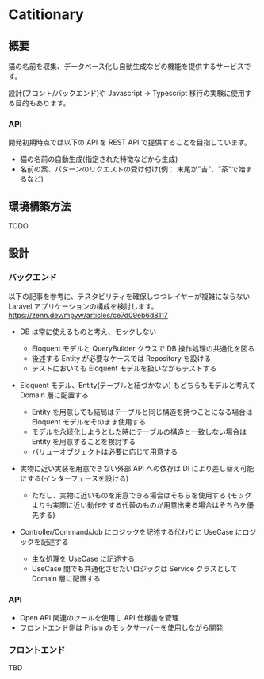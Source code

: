 # Catitionary

## 概要

猫の名前を収集、データベース化し自動生成などの機能を提供するサービスです。

設計(フロント/バックエンド)や Javascript -> Typescript 移行の実験に使用する目的もあります。

### API

開発初期時点では以下の API を REST API で提供することを目指しています。

- 猫の名前の自動生成(指定された特徴などから生成)
- 名前の案、パターンのリクエストの受け付け(例： 末尾が"吉"、"茶"で始まるなど)

## 環境構築方法

TODO

## 設計

### バックエンド

以下の記事を参考に、テスタビリティを確保しつつレイヤーが複雑にならない Laravel アプリケーションの構成を検討します。
https://zenn.dev/mpyw/articles/ce7d09eb6d8117

- DB は常に使えるものと考え、モックしない

  - Eloquent モデルと QueryBuilder クラスで DB 操作処理の共通化を図る
  - 後述する Entity が必要なケースでは Repository を設ける
  - テストにおいても Eloquent モデルを扱いながらテストする

- Eloquent モデル、Entity(テーブルと紐づかない) もどちらもモデルと考えて Domain 層に配置する

  - Entity を用意しても結局はテーブルと同じ構造を持つことになる場合は Eloquent モデルをそのまま使用する
  - モデルを永続化しようとした時にテーブルの構造と一致しない場合は Entity を用意することを検討する
  - バリューオブジェクトは必要に応じて用意する

- 実物に近い実装を用意できない外部 API への依存は DI により差し替え可能にする(インターフェースを設ける)

  - ただし、実物に近いものを用意できる場合はそちらを使用する
    (モックよりも実際に近い動作をする代替のものが用意出来る場合はそちらを優先する)

- Controller/Command/Job にロジックを記述する代わりに UseCase にロジックを記述する

  - 主な処理を UseCase に記述する
  - UseCase 間でも共通化させたいロジックは Service クラスとして Domain 層に配置する

### API

- Open API 関連のツールを使用し API 仕様書を管理
- フロントエンド側は Prism のモックサーバーを使用しながら開発

### フロントエンド

TBD
